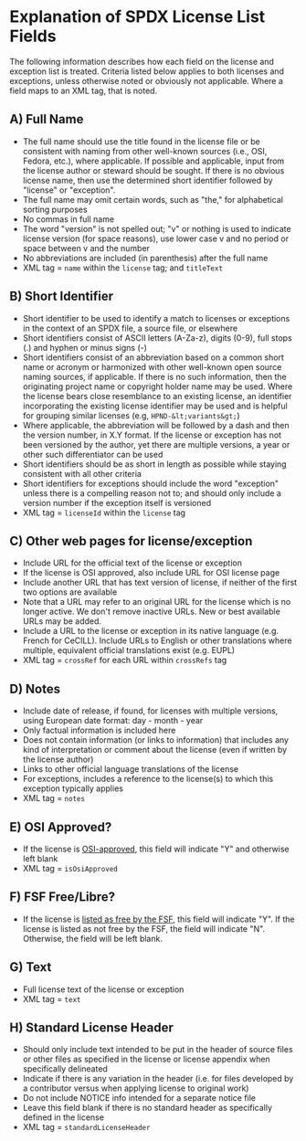 # Explanation of SPDX License List Fields
The following information describes how each field on the license and exception list is treated. Criteria listed below applies to both licenses and exceptions, unless otherwise noted or obviously not applicable. Where a field maps to an XML tag, that is noted.

## A) Full Name
* The full name should use the title found in the license file or be consistent with naming from other well-known sources (i.e., OSI, Fedora, etc.), where applicable. If possible and applicable, input from the license author or steward should be sought. If there is no obvious license name, then use the determined short identifier followed by "license" or "exception".
* The full name may omit certain words, such as "the," for alphabetical sorting purposes
* No commas in full name 
* The word "version" is not spelled out; "v" or nothing is used to indicate license version (for space reasons), use lower case v and no period or space between v and the number
* No abbreviations are included (in parenthesis) after the full name
* XML tag = `name` within the `license` tag; and `titleText` 

## B) Short Identifier
* Short identifier to be used to identify a match to licenses or exceptions in the context of an SPDX file, a source file, or elsewhere
* Short identifiers consist of ASCII letters (A-Za-z), digits (0-9), full stops (.) and hyphen or minus signs (-)
* Short identifiers consist of an abbreviation based on a common short name or acronym or harmonized with other well-known open source naming sources, if applicable. If there is no such information, then the originating project name or copyright holder name may be used. Where the license bears close resemblance to an existing license, an identifier incorporating the existing license identifier may be used and is helpful for grouping similar licenses (e.g, `HPND-&lt;variants&gt;`)
* Where applicable, the abbreviation will be followed by a dash and then the version number, in X.Y format. If the license or exception has not been versioned by the author, yet there are multiple versions, a year or other such differentiator can be used
* Short identifiers should be as short in length as possible while staying consistent with all other criteria
* Short identifiers for exceptions should include the word "exception" unless there is a compelling reason not to; and should only include a version number if the exception itself is versioned
* XML tag = `licenseId` within the `license` tag

## C) Other web pages for license/exception
* Include URL for the official text of the license or exception
* If the license is OSI approved, also include URL for OSI license page
* Include another URL that has text version of license, if neither of the first two options are available
* Note that a URL may refer to an original URL for the license which is no longer active. We don't remove inactive URLs. New or best available URLs may be added.
* Include a URL to the license or exception in its native language (e.g. French for CeCILL). Include URLs to English or other translations where multiple, equivalent official translations exist (e.g. EUPL)
* XML tag = `crossRef` for each URL within `crossRefs` tag

## D) Notes 
* Include date of release, if found, for licenses with multiple versions, using European date format: day - month - year
* Only factual information is included here
* Does not contain information (or links to information) that includes any kind of interpretation or comment about the license (even if written by the license author)
* Links to other official language translations of the license
* For exceptions, includes a reference to the license(s) to which this exception typically applies
* XML tag = `notes` 

## E) OSI Approved?
* If the license is [OSI-approved](https://opensource.org/licenses), this field will indicate "Y" and otherwise left blank
* XML tag = `isOsiApproved`

## F) FSF Free/Libre?
* If the license is [listed as free by the FSF](https://www.gnu.org/licenses/license-list.en.html), this field will indicate "Y". If the license is listed as not free by the FSF, the field will indicate "N". Otherwise, the field will be left blank.

## G) Text
* Full license text of the license or exception
* XML tag = `text`

## H) Standard License Header
* Should only include text intended to be put in the header of source files or other files as specified in the license or license appendix when specifically delineated
* Indicate if there is any variation in the header (i.e. for files developed by a contributor versus when applying license to original work)
* Do not include NOTICE info intended for a separate notice file
* Leave this field blank if there is no standard header as specifically defined in the license
* XML tag = `standardLicenseHeader`
